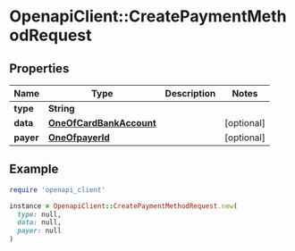 # OpenapiClient::CreatePaymentMethodRequest

## Properties

| Name | Type | Description | Notes |
| ---- | ---- | ----------- | ----- |
| **type** | **String** |  |  |
| **data** | [**OneOfCardBankAccount**](OneOfCardBankAccount.md) |  | [optional] |
| **payer** | [**OneOfpayerId**](OneOfpayerId.md) |  | [optional] |

## Example

```ruby
require 'openapi_client'

instance = OpenapiClient::CreatePaymentMethodRequest.new(
  type: null,
  data: null,
  payer: null
)
```


